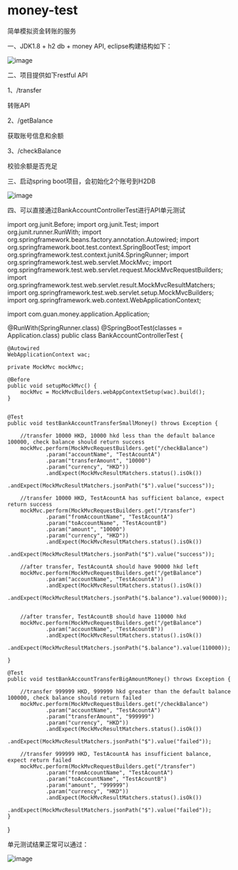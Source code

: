 # money-test
简单模拟资金转账的服务

一、JDK1.8 + h2 db + money API,  eclipse构建结构如下：






![image](https://github.com/user-attachments/assets/a40d8a1c-fd40-4161-9b50-300554566f78)

二、项目提供如下restful API

1、/transfer

转账API

2、/getBalance

获取账号信息和余额

3、/checkBalance

校验余额是否充足

三、启动spring boot项目，会初始化2个账号到H2DB

![image](https://github.com/user-attachments/assets/eaa3b226-eb70-42f0-995a-b03100e5fc01)

四、可以直接通过BankAccountControllerTest进行API单元测试

import org.junit.Before;
import org.junit.Test;
import org.junit.runner.RunWith;
import org.springframework.beans.factory.annotation.Autowired;
import org.springframework.boot.test.context.SpringBootTest;
import org.springframework.test.context.junit4.SpringRunner;
import org.springframework.test.web.servlet.MockMvc;
import org.springframework.test.web.servlet.request.MockMvcRequestBuilders;
import org.springframework.test.web.servlet.result.MockMvcResultMatchers;
import org.springframework.test.web.servlet.setup.MockMvcBuilders;
import org.springframework.web.context.WebApplicationContext;

import com.guan.money.application.Application;

@RunWith(SpringRunner.class)
@SpringBootTest(classes = Application.class)
public class BankAccountControllerTest {
	
	@Autowired
	WebApplicationContext wac;
    
    private MockMvc mockMvc;
    
    @Before
    public void setupMockMvc() {
    	mockMvc = MockMvcBuilders.webAppContextSetup(wac).build();
    }
    
    
    @Test
    public void testBankAccountTransferSmallMoney() throws Exception {
    	
    	//transfer 10000 HKD, 10000 hkd less than the default balance 100000, check balance should return success
    	mockMvc.perform(MockMvcRequestBuilders.get("/checkBalance")
    			.param("accountName", "TestAcountA")
    			.param("transferAmount", "10000")
    			.param("currency", "HKD"))
    			.andExpect(MockMvcResultMatchers.status().isOk())
    			.andExpect(MockMvcResultMatchers.jsonPath("$").value("success"));
    	
    	//transfer 10000 HKD, TestAcountA has sufficient balance, expect return success
    	mockMvc.perform(MockMvcRequestBuilders.get("/transfer")
    			.param("fromAccountName", "TestAcountA")
    			.param("toAccountName", "TestAcountB")
    			.param("amount", "10000")
    			.param("currency", "HKD"))
    			.andExpect(MockMvcResultMatchers.status().isOk())
    			.andExpect(MockMvcResultMatchers.jsonPath("$").value("success"));
    	
    	//after transfer, TestAcountA should have 90000 hkd left
    	mockMvc.perform(MockMvcRequestBuilders.get("/getBalance")
    			.param("accountName", "TestAcountA"))
    			.andExpect(MockMvcResultMatchers.status().isOk())
    			.andExpect(MockMvcResultMatchers.jsonPath("$.balance").value(90000));
    	
    	
    	//after transfer, TestAcountB should have 110000 hkd
    	mockMvc.perform(MockMvcRequestBuilders.get("/getBalance")
    			.param("accountName", "TestAcountB"))
    			.andExpect(MockMvcResultMatchers.status().isOk())
    			.andExpect(MockMvcResultMatchers.jsonPath("$.balance").value(110000));
    	
    }
    
    @Test
    public void testBankAccountTransferBigAmountMoney() throws Exception {
    	
    	//transfer 999999 HKD, 999999 hkd greater than the default balance 100000, check balance should return failed
    	mockMvc.perform(MockMvcRequestBuilders.get("/checkBalance")
    			.param("accountName", "TestAcountA")
    			.param("transferAmount", "999999")
    			.param("currency", "HKD"))
    			.andExpect(MockMvcResultMatchers.status().isOk())
    			.andExpect(MockMvcResultMatchers.jsonPath("$").value("failed"));
    	
    	//transfer 999999 HKD, TestAcountA has insufficient balance, expect return failed
    	mockMvc.perform(MockMvcRequestBuilders.get("/transfer")
    			.param("fromAccountName", "TestAcountA")
    			.param("toAccountName", "TestAcountB")
    			.param("amount", "999999")
    			.param("currency", "HKD"))
    			.andExpect(MockMvcResultMatchers.status().isOk())
    			.andExpect(MockMvcResultMatchers.jsonPath("$").value("failed"));
    }
}

单元测试结果正常可以通过：

![image](https://github.com/user-attachments/assets/fbc2c0c2-d114-4388-bb8f-8cac6dbc40bc)



